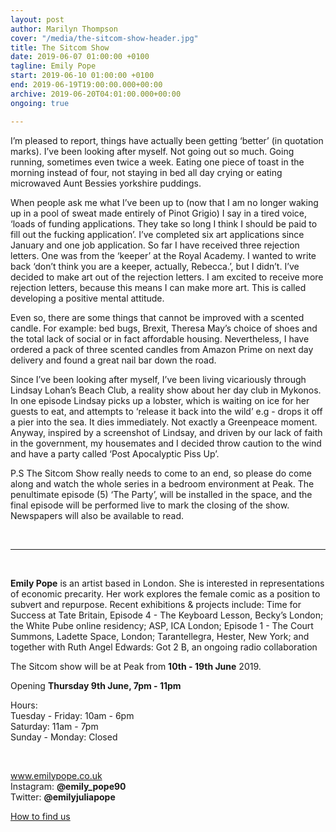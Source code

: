 ```yaml
---
layout: post
author: Marilyn Thompson
cover: "/media/the-sitcom-show-header.jpg"
title: The Sitcom Show
date: 2019-06-07 01:00:00 +0100
tagline: Emily Pope
start: 2019-06-10 01:00:00 +0100
end: 2019-06-19T19:00:00.000+00:00
archive: 2019-06-20T04:01:00.000+00:00
ongoing: true

---
```

<p>I’m pleased to report, things have actually been getting ‘better’ (in quotation marks). I’ve been looking after myself. Not going out so much. Going running, sometimes even twice a week. Eating one piece of toast in the morning instead of four, not staying in bed all day crying or eating microwaved Aunt Bessies yorkshire puddings. </p>

<p>When people ask me what I’ve been up to (now that I am no longer waking up in a pool of sweat made entirely of Pinot Grigio) I say in a tired voice, ‘loads of funding applications. They take so long I think I should be paid to fill out the fucking application’. I’ve completed six art applications since January and one job application. So far I have received three rejection letters.  One was from the ‘keeper’ at the Royal Academy. I wanted to write back ‘don’t think you are a keeper, actually, Rebecca.’, but I didn’t. I’ve decided to make art out of the rejection letters. I am excited to receive more rejection letters, because this means I can make more art. This is called developing a positive mental attitude. </p>

<p>Even so, there are some things that cannot be improved with a scented candle. For example: bed bugs, Brexit, Theresa May’s choice of shoes and the total lack of social or in fact affordable housing. Nevertheless, I have ordered a pack of three scented candles from Amazon Prime on next day delivery and found a great nail bar down the road. </p>

<p>Since I’ve been looking after myself, I’ve been living vicariously through Lindsay Lohan’s Beach Club, a reality show about her day club in Mykonos. In one episode Lindsay picks up a lobster, which is waiting on ice for her guests to eat, and attempts to ‘release it back into the wild’ e.g - drops it off a pier into the sea. It dies immediately. Not exactly a Greenpeace moment.  Anyway, inspired by a screenshot of Lindsay, and driven by our lack of faith in the government, my housemates and I decided throw caution to the wind and have a party called ‘Post Apocalyptic Piss Up’. </p>

<p>P.S The Sitcom Show really needs to come to an end, so please do come along and watch the whole series in a bedroom environment at Peak. The penultimate episode (5) ‘The Party’, will be installed in the space, and the final episode will be performed live to mark the closing of the show. Newspapers will also be available to read. </p>

<br />
<hr />
<br />

<p><b>Emily Pope</b> is an artist based in London. She is interested in representations of economic precarity.  Her work explores the female comic as a position to subvert and repurpose. Recent exhibitions & projects include: Time for Success at Tate Britain, Episode 4 - The Keyboard Lesson, Becky’s London; the White Pube online residency; ASP, ICA London; Episode 1 - The Court Summons, Ladette Space, London; Tarantellegra, Hester, New York; and together with Ruth Angel Edwards: Got 2 B, an ongoing radio collaboration</p>

<p>The Sitcom show will be at Peak from <b>10th - 19th June</b> 2019.<br />
  
 Opening <b>Thursday 9th June, 7pm - 11pm</b></p>
 
 <p>Hours:<br />
 Tuesday - Friday: 10am - 6pm<br />
 Saturday: 11am - 7pm<br />
 Sunday - Monday: Closed</p>
 <br />

<p><a href="http://www.emilypope.co.uk">www.emilypope.co.uk</a><br />
Instagram: <b>@emily_pope90</b><br />
Twitter: <b>@emilyjuliapope</b><br /></p>

<p><a href="http://www.peak-art.org/contact">How to find us</a></p>